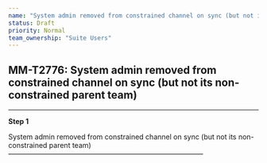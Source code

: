 ```yaml
---
name: "System admin removed from constrained channel on sync (but not its non-constrained parent team)"
status: Draft
priority: Normal
team_ownership: "Suite Users"
---
```


## MM-T2776: System admin removed from constrained channel on sync (but not its non-constrained parent team)

---

**Step 1**

System admin removed from constrained channel on sync (but not its non-constrained parent team)\
————————————————————————————
